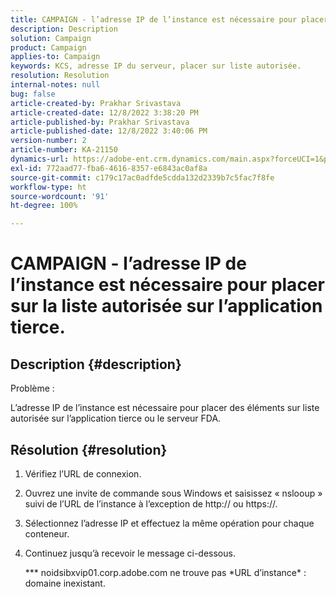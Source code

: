 ```yaml
---
title: CAMPAIGN - l’adresse IP de l’instance est nécessaire pour placer sur la liste autorisée sur l’application tierce.
description: Description
solution: Campaign
product: Campaign
applies-to: Campaign
keywords: KCS, adresse IP du serveur, placer sur liste autorisée.
resolution: Resolution
internal-notes: null
bug: false
article-created-by: Prakhar Srivastava
article-created-date: 12/8/2022 3:38:20 PM
article-published-by: Prakhar Srivastava
article-published-date: 12/8/2022 3:40:06 PM
version-number: 2
article-number: KA-21150
dynamics-url: https://adobe-ent.crm.dynamics.com/main.aspx?forceUCI=1&pagetype=entityrecord&etn=knowledgearticle&id=8339b954-0e77-ed11-81aa-6045bd006b4b
exl-id: 772aad77-fba6-4616-8357-e6843ac0af8a
source-git-commit: c179c17ac0adfde5cdda132d2339b7c5fac7f8fe
workflow-type: ht
source-wordcount: '91'
ht-degree: 100%

---
```


# CAMPAIGN - l’adresse IP de l’instance est nécessaire pour placer sur la liste autorisée sur l’application tierce.

## Description {#description}


Problème :

L’adresse IP de l’instance est nécessaire pour placer des éléments sur liste autorisée sur l’application tierce ou le serveur FDA.


## Résolution {#resolution}


1. Vérifiez l’URL de connexion.
2. Ouvrez une invite de commande sous Windows et saisissez « nslooup » suivi de l’URL de l’instance à l’exception de http:// ou https://.
3. Sélectionnez l’adresse IP et effectuez la même opération pour chaque conteneur.
4. Continuez jusqu’à recevoir le message ci-dessous.

   \*\*\* noidsibxvip01.corp.adobe.com ne trouve pas \*URL d’instance\* : domaine inexistant.
